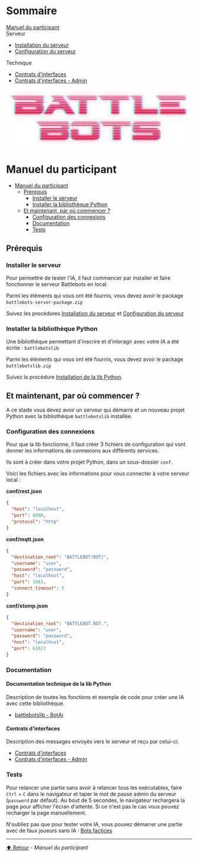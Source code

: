 <link rel="stylesheet" type="text/css" href="style/style.css">
<link rel="stylesheet" type="text/css" href="style/dark-theme.css">
<link rel="stylesheet" type="text/css" href="style/dark-code.css">

<!-- Side navigation -->
<div class="sidebar">
  <h1>Sommaire</h1>
  
  <a href="Manuel%20du%20participant.html">Manuel du participant</a>
  <br/>
  <span>Serveur</span>
  <ul>
    <li><a href="serveur/Installation%20du%20serveur.html">Installation du serveur</a></li>
    <li><a href="serveur/Configuration%20du%20serveur.html">Configuration du serveur</a></li>
  </ul>
  <span>Technique</span>
  <ul>
    <li><a href="tech/Contrats%20d'interfaces.html">Contrats d'interfaces</a></li>
    <li><a href="tech/Contrats%20d'interfaces%20-%20Admin.html">Contrats d'interfaces - Admin</a></li>
  </ul>
</div>

<!-- Page content -->
<div class="main">

<center><img src="img/logo.png" style="max-height: 30vh;"></center>

# Manuel du participant

- [Manuel du participant](#manuel-du-participant)
  - [Prérequis](#prérequis)
    - [Installer le serveur](#installer-le-serveur)
    - [Installer la bibliothèque Python](#installer-la-bibliothèque-python)
  - [Et maintenant, par où commencer ?](#et-maintenant-par-où-commencer-)
    - [Configuration des connexions](#configuration-des-connexions)
    - [Documentation](#documentation)
    - [Tests](#tests)


## Prérequis

### Installer le serveur

Pour permettre de tester l'IA, il faut commencer par installer et faire fonctionner le serveur Battlebots en local.

Parmi les éléments qui vous ont été fournis, vous devez avoir le package `battlebots-server-package.zip`

Suivez les procédures [Installation du serveur](serveur/Installation%20du%20serveur.html) et [Configuration du serveur](serveur/Configuration%20du%20serveur.html)

### Installer la bibliothèque Python

Une bibliothèque permettant d'inscrire et d’interagir avec votre IA a été écrite : `battlebotslib`

Parmi les éléments qui vous ont été fournis, vous devez avoir le package `battlebotslib.zip`

Suivez la procédure [Installation de la lib Python](client/Installation%20de%20la%20lib%20Python.html).

## Et maintenant, par où commencer ?

A ce stade vous devez avoir un serveur qui démarre et un nouveau projet Python avec la bibliothèque `battlebotslib` installée.

### Configuration des connexions

Pour que la lib fonctionne, il faut créer 3 fichiers de configuration qui vont donner les informations de connexions aux différents services.

Ils sont à créer dans votre projet Python, dans un sous-dossier `conf`.

Voici les fichiers avec les informations pour vous connecter à votre serveur local :

**conf/rest.json**
```json
{
  "host": "localhost",
  "port": 8000,
  "protocol": "http"
}
```

**conf/mqtt.json**
```json
{
  "destination_root": "BATTLEBOT/BOT/",
  "username": "user",
  "password": "password",
  "host": "localhost",
  "port": 1883,
  "connect_timeout": 5
}
```


**conf/stomp.json**
```json
{
  "destination_root": "BATTLEBOT.BOT.",
  "username": "user",
  "password": "password",
  "host": "localhost",
  "port": 61613
}
```

### Documentation

#### Documentation technique de la lib Python

Description de toutes les fonctions et exemple de code pour créer une IA avec cette bibliothèque.

- [battlebotslib - BotAi](tech/battlebotslib%20-%20BotAi.html)

#### Contrats d'interfaces

Description des messages envoyés vers le serveur et reçu par celui-ci.

- [Contrats d'interfaces](tech/Contrats%20d'interfaces.html)
- [Contrats d'interfaces - Admin](tech/Contrats%20d'interfaces%20-%20Admin.html)

### Tests

Pour relancer une partie sans avoir à relancer tous les exécutables, faire `Ctrl` + `C` dans le navigateur et taper le mot de passe admin du serveur (`password` par défaut).  Au bout de 5 secondes, le navigateur rechargera la page pour afficher l'écran d'attente. Si ce n'est pas le cas vous pouvez recharger la page manuellement.

N'oubliez pas que pour tester votre IA, vous pouvez démarrer une partie avec de faux joueurs sans IA : [Bots factices](serveur/Configuration%20du%20serveur.html#bots-factices)

---

[⬆️ Retour](#top) - _Manuel du participant_

</div>
